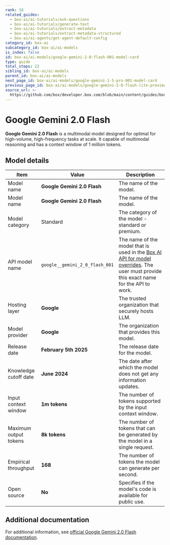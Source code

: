 ```yaml
---
rank: 18
related_guides:
  - box-ai/ai-tutorials/ask-questions
  - box-ai/ai-tutorials/generate-text
  - box-ai/ai-tutorials/extract-metadata
  - box-ai/ai-tutorials/extract-metadata-structured
  - box-ai/ai-agents/get-agent-default-config
category_id: box-ai
subcategory_id: box-ai/ai-models
is_index: false
id: box-ai/ai-models/google-gemini-2-0-flash-001-model-card
type: guide
total_steps: 22
sibling_id: box-ai/ai-models
parent_id: box-ai/ai-models
next_page_id: box-ai/ai-models/google-gemini-1-5-pro-001-model-card
previous_page_id: box-ai/ai-models/google-gemini-2-0-flash-lite-preview-02-05
source_url: >-
  https://github.com/box/developer.box.com/blob/main/content/guides/box-ai/ai-models/google-gemini-2-0-flash-001-model-card.md
---
```

# Google Gemini 2.0 Flash

**Google Gemini 2.0 Flash** is a multimodal model designed for optimal for high-volume, high-frequency tasks at scale. It capable of multimodal reasoning and has a context window of 1 million tokens.

## Model details

| Item  | Value | Description |
|-----------|----------|----------|
|Model name|**Google Gemini 2.0 Flash**| The name of the model. |
| Model name |**Google Gemini 2.0 Flash** | The name of the model. |
| Model category | Standard | The category of the model - standard or premium. |
|API model name|`google__gemini_2_0_flash_001`| The name of the model that is used in the [Box AI API for model overrides][overrides]. The user must provide this exact name for the API to work. |
|Hosting layer| **Google** | The trusted organization that securely hosts LLM. |
|Model provider|**Google**| The organization that provides this model. |
|Release date|**February 5th 2025** | The release date for the model.|
|Knowledge cutoff date| **June 2024**| The date after which the model does not get any information updates. |
|Input context window |**1m tokens**| The number of tokens supported by the input context window.|
|Maximum output tokens |**8k tokens** |The number of tokens that can be generated by the model in a single request.|
|Empirical throughput| **168** | The number of tokens the model can generate per second.|
|Open source | **No** | Specifies if the model's code is available for public use.|

## Additional documentation

For additional information, see [official Google Gemini 2.0 Flash documentation][vertex-ai-gemini-models].

[vertex-ai-gemini-models]: https://cloud.google.com/vertex-ai/generative-ai/docs/learn/models#gemini-models
[overrides]: g://box-ai/ai-agents/ai-agent-overrides